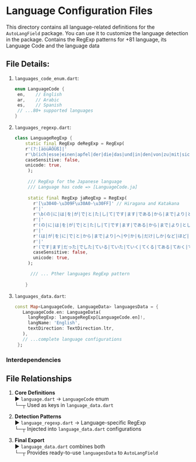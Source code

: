 # Language Configuration Files

This directory contains all language-related definitions for the `AutoLangField` package.
You can use it to customize the language detection in the package.
Contains the RegExp patterns for +81 language, its Language Code and the language data 

## File Details:

1. `languages_code_enum.dart`:
   ```dart
   enum LanguageCode {
    en,    // English
    ar,    // Arabic
    es,    // Spanish
    // ...80+ supported languages
   }
    ```

2. `languages_regexp.dart`:

   ```dart
   class LanguageRegExp {
       static final RegExp deRegExp = RegExp(
       r'(?:[äöüÄÖÜß]|'
       r'\b(ich|esse|einen|apfel|der|die|das|und|in|den|von|zu|mit|sich|ist|für|auf|ein|eine|nicht|als|auch|er|sie|es|haben|werden|wie|du)\b)',
       caseSensitive: false,
       unicode: true,
        );
      
        /// RegExp for the Japanese language
        /// Language has code => [LanguageCode.ja]
      
        static final RegExp jaRegExp = RegExp(
          r'[\u3040-\u309F\u30A0-\u30FF]' // Hiragana and Katakana
          r'|'
          r'\b(の|に|は|を|が|で|と|た|し|て|です|ます|である|から|まで|より|として|による|について|における|に対して|において|によって|をもって|をめぐって|として|について|における|に関して|に対する|によると)\b'
          r'|'
          r'(の|に|は|を|が|で|と|た|し|て|です|ます|である|から|まで|より|として|による|について|における|に対して|において|によって|これ|それ|あれ|この|その|あの|ここ|そこ|あそこ|だれ|何|どこ|いつ|なぜ|どう|どの|どんな|いくら|いくつ|どれ|どちら)'
          r'|'
          r'(は|が|を|に|で|と|から|まで|より|へ|や|か|も|だけ|しか|など|ほど|くらい|ぐらい|ばかり|だって|って|という|といった|とか|など|なんか|なんて)'
          r'|'
          r'(です|ます|だった|でした|ている|ていた|ていく|てくる|てある|ておく|てみる|てしまう|られる|させる|せる|れる)',
          caseSensitive: false,
          unicode: true,
        );

         /// ... Pther languages RegExp pattern
      
       }
   
   ```

3. `languages_data.dart`:
   ```dart
   const Map<LanguageCode, LanguageData> languagesData = {
      LanguageCode.en: LanguageData(
        langRegExp: languageRegExp[LanguageCode.en]!,
        langName: 'English',
        textDirection: TextDirection.ltr,
      ),
      // ...complete language configurations
    };
    ```
### Interdependencies

## File Relationships

1. **Core Definitions**  
   ▶ `language.dart` → `LanguageCode` enum  
   └─┬ Used as keys in `language_data.dart`

2. **Detection Patterns**  
   ▶ `language_regexp.dart` → Language-specific RegExp  
   └─┬ Injected into `language_data.dart` configurations

3. **Final Export**  
   ▶ `language_data.dart` combines both  
   └─┬ Provides ready-to-use `languagesData` to `AutoLangField`

